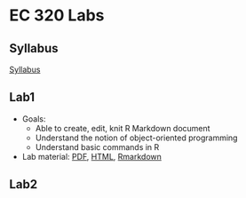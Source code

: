 # EC 320 Labs

## Syllabus
[Syllabus](https://github.com/bchang2/ec320_labs/blob/main/EC320_Syllabus_Fall2021.pdf)

## Lab1
- Goals: 
  - Able to create, edit, knit R Markdown document
  - Understand the notion of object-oriented programming
  - Understand basic commands in R
- Lab material: [PDF](lab1/lab1_markdown.pdf), [HTML](lab1/lab1_markdown.html), [Rmarkdown](lab1/lab1_markdown_student.Rmd)

## Lab2


